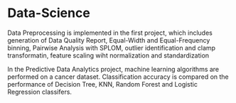 # Data-Science

Data Preprocessing is implemented in the first project, which includes generation of Data Quality Report, Equal-Width and Equal-Frequency binning, Pairwise Analysis with SPLOM, outlier identification and clamp transformatin, feature scaling wiht normalization and standardization

In the Predictive Data Analytics project, machine learning algorithms are performed on a cancer dataset. Classification accuracy is compared on the performance of Decision Tree, KNN, Random Forest and Logistic Regression classifers. 
